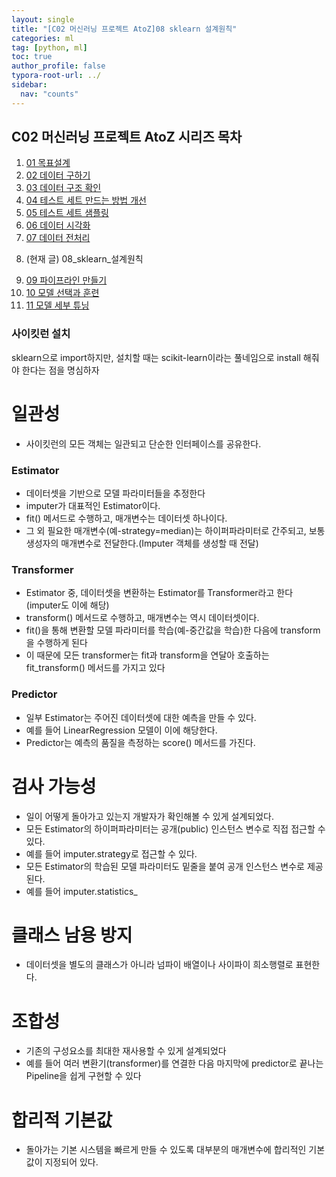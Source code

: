 ```yaml
---
layout: single
title: "[C02 머신러닝 프로젝트 AtoZ]08 sklearn 설계원칙"
categories: ml
tag: [python, ml]
toc: true
author_profile: false
typora-root-url: ../
sidebar:
  nav: "counts"
---
```


<nav class="cods"><h2>C02 머신러닝 프로젝트 AtoZ 시리즈 목차</h2><ol><li><a href="/ml/C02_머신러닝_프로젝트_AtoZ~01_목표설계/">01 목표설계</a></li><li><a href="/ml/C02_머신러닝_프로젝트_AtoZ~02_데이터_구하기/">02 데이터 구하기</a></li><li><a href="/ml/C02_머신러닝_프로젝트_AtoZ~03_데이터_구조_확인/">03 데이터 구조 확인</a></li><li><a href="/ml/C02_머신러닝_프로젝트_AtoZ~04_테스트_세트_만드는_방법_개선/">04 테스트 세트 만드는 방법 개선</a></li><li><a href="/ml/C02_머신러닝_프로젝트_AtoZ~05_테스트_세트_샘플링/">05 테스트 세트 샘플링</a></li><li><a href="/ml/C02_머신러닝_프로젝트_AtoZ~06_데이터_시각화/">06 데이터 시각화</a></li><li><a href="/ml/C02_머신러닝_프로젝트_AtoZ~07_데이터_전처리/">07 데이터 전처리</a></li><li><p>(현재 글) 08_sklearn_설계원칙</p></li><li><a href="/ml/C02_머신러닝_프로젝트_AtoZ~09_파이프라인_만들기/">09 파이프라인 만들기</a></li><li><a href="/ml/C02_머신러닝_프로젝트_AtoZ~10_모델_선택과_훈련/">10 모델 선택과 훈련</a></li><li><a href="/ml/C02_머신러닝_프로젝트_AtoZ~11_모델_세부_튜닝/">11 모델 세부 튜닝</a></li></ol></nav>

### 사이킷런 설치

sklearn으로 import하지만, 설치할 때는 scikit-learn이라는 풀네임으로 install 해줘야 한다는 점을 명심하자

# 일관성

- 사이킷런의 모든 객체는 일관되고 단순한 인터페이스를 공유한다.

### Estimator

- 데이터셋을 기반으로 모델 파라미터들을 추정한다
- imputer가 대표적인 Estimator이다.
- fit() 메서드로 수행하고, 매개변수는 데이터셋 하나이다.
- 그 외 필요한 매개변수(예-strategy=median)는 하이퍼파라미터로 간주되고, 보통 생성자의 매개변수로 전달한다.(Imputer 객체를 생성할 때 전달)

### Transformer

- Estimator 중, 데이터셋을 변환하는 Estimator를 Transformer라고 한다(imputer도 이에 해당)
- transform() 메서드로 수행하고, 매개변수는 역시 데이터셋이다.
- fit()을 통해 변환할 모델 파라미터를 학습(예-중간값을 학습)한 다음에 transform을 수행하게 된다
- 이 때문에 모든 transformer는 fit과 transform을 연달아 호출하는 fit_transform() 메서드를 가지고 있다

### Predictor

- 일부 Estimator는 주어진 데이터셋에 대한 예측을 만들 수 있다.
- 예를 들어 LinearRegression 모델이 이에 해당한다.
- Predictor는 예측의 품질을 측정하는 score() 메서드를 가진다.

# 검사 가능성

- 일이 어떻게 돌아가고 있는지 개발자가 확인해볼 수 있게 설계되었다.
- 모든 Estimator의 하이퍼파라미터는 공개(public) 인스턴스 변수로 직접 접근할 수 있다.
- 예를 들어 imputer.strategy로 접근할 수 있다.
- 모든 Estimator의 학습된 모델 파라미터도 밑줄을 붙여 공개 인스턴스 변수로 제공된다.
- 예를 들어 imputer.statistics\_

# 클래스 남용 방지

- 데이터셋을 별도의 클래스가 아니라 넘파이 배열이나 사이파이 희소행렬로 표현한다.

# 조합성

- 기존의 구성요소를 최대한 재사용할 수 있게 설계되었다
- 예를 들어 여러 변환기(transformer)를 연결한 다음 마지막에 predictor로 끝나는 Pipeline을 쉽게 구현할 수 있다

# 합리적 기본값

- 돌아가는 기본 시스템을 빠르게 만들 수 있도록 대부분의 매개변수에 합리적인 기본값이 지정되어 있다.
